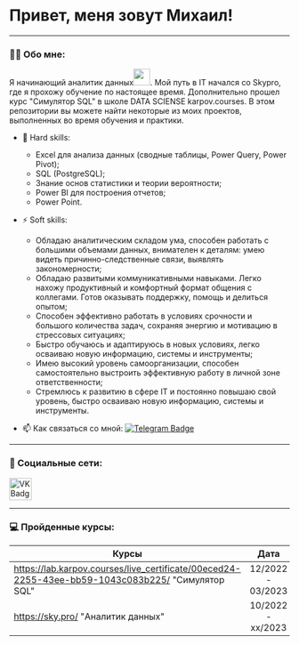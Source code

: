 # Привет, меня зовут Михаил!

---

### :man_technologist: Обо мне:

Я начинающий аналитик данных<img src="https://media.giphy.com/media/WUlplcMpOCEmTGBtBW/giphy.gif" width="30px">. Мой путь в IT начался со Skypro, где я прохожу обучение по настоящее время. Дополнительно прошел курс "Симулятор SQL" в школе DATA SCIENSE karpov.courses. В этом репозитории вы можете найти некоторые из моих проектов, выполненных во время обучения и практики.

- :telescope: Hard skills:
  - Excel для анализа данных (сводные таблицы, Power Query, Power Pivot); 
  - SQL (PostgreSQL);
  - Знание основ статистики и теории вероятности;
  - Power BI для построения отчетов;
  - Power Point.

- :zap: Soft skills:
  - Обладаю аналитическим складом ума, способен работать с большими объемами данных, внимателен к деталям: умею видеть причинно-следственные связи, выявлять закономерности;
  - Обладаю развитыми коммуникативными навыками. Легко нахожу продуктивный и комфортный формат общения с коллегами. Готов оказывать поддержку, помощь и делиться опытом;
  - Способен эффективно работать в условиях срочности и большого количества задач, сохраняя энергию и мотивацию в стрессовых ситуациях;
  - Быстро обучаюсь и адаптируюсь в новых условиях, легко осваиваю новую информацию, системы и инструменты;
  - Имею высокий уровень самоорганизации, способен самостоятельно выстроить эффективную работу в личной зоне ответственности;
  - Стремлюсь к развитию в сфере IT и постоянно повышаю свой уровень, быстро осваиваю новую информацию, системы и инструменты.

- :mailbox: Как связаться со мной: [![Telegram Badge](https://img.shields.io/badge/-reshetnikovmikhail-blue?style=flat&logo=Telegram&logoColor=white)](https://t.me/m_resh)

---

### 🤝 Социальные сети:

  <div id="badges">
    </a>
    <a href="https://vk.com/m_resh99" target="_blank">
      <img src="https://cdn-icons-png.flaticon.com/512/145/145813.png" width="40" height="40" alt="VK Badge"/>
    </a>
  </div>

---

### 💻 Пройденные курсы:

| Курсы                                                                                                    | Дата              |
| ---------------------------------------------------------------------------------------------------------| :---------------: |
| https://lab.karpov.courses/live_certificate/00eced24-2255-43ee-bb59-1043c083b225/ "Симулятор SQL"        | 12/2022 - 03/2023 |
| https://sky.pro/ "Аналитик данных"                                                                       | 10/2022 - xx/2023 |
